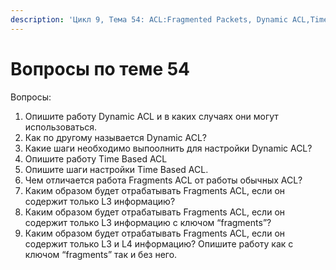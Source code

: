 ```yaml
---
description: 'Цикл 9, Тема 54: ACL:Fragmented Packets, Dynamic ACL,Time-Based ACL'
---
```


# Вопросы по теме 54

Вопросы:

1. Опишите работу Dynamic ACL и в каких случаях они могут использоваться.
2. Как по другому называется Dynamic ACL?
3. Какие шаги необходимо выпоолнить для настройки Dynamic ACL?
4. Опишите работу Time Based ACL
5. Опишите шаги настройки Time Based ACL.
6. Чем отличается работа Fragments ACL от работы обычных ACL?
7. Каким образом будет отрабатывать Fragments ACL, если он содержит только L3 информацию?
8. Каким образом будет отрабатывать Fragments ACL, если он содержит только L3 информацию с ключом “fragments”?
9. Каким образом будет отрабатывать Fragments ACL, если он содержит только L3 и L4 информацию? Опишите работу как с ключом “fragments” так и без него.

